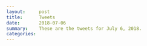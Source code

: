 ```yaml
---
layout:     post
title:      Tweets
date:       2018-07-06
summary:    These are the tweets for July 6, 2018.
categories:
---
```


